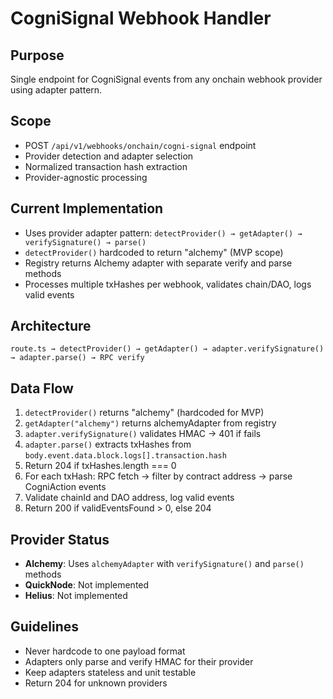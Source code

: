 # CogniSignal Webhook Handler

## Purpose
Single endpoint for CogniSignal events from any onchain webhook provider using adapter pattern.

## Scope
- POST `/api/v1/webhooks/onchain/cogni-signal` endpoint
- Provider detection and adapter selection
- Normalized transaction hash extraction
- Provider-agnostic processing

## Current Implementation
- Uses provider adapter pattern: `detectProvider() → getAdapter() → verifySignature() → parse()`
- `detectProvider()` hardcoded to return "alchemy" (MVP scope)
- Registry returns Alchemy adapter with separate verify and parse methods
- Processes multiple txHashes per webhook, validates chain/DAO, logs valid events

## Architecture
```
route.ts → detectProvider() → getAdapter() → adapter.verifySignature() → adapter.parse() → RPC verify
```

## Data Flow
1. `detectProvider()` returns "alchemy" (hardcoded for MVP)
2. `getAdapter("alchemy")` returns alchemyAdapter from registry
3. `adapter.verifySignature()` validates HMAC → 401 if fails
4. `adapter.parse()` extracts txHashes from `body.event.data.block.logs[].transaction.hash`
5. Return 204 if txHashes.length === 0
6. For each txHash: RPC fetch → filter by contract address → parse CogniAction events
7. Validate chainId and DAO address, log valid events
8. Return 200 if validEventsFound > 0, else 204

## Provider Status
- **Alchemy**: Uses `alchemyAdapter` with `verifySignature()` and `parse()` methods
- **QuickNode**: Not implemented
- **Helius**: Not implemented

## Guidelines
- Never hardcode to one payload format
- Adapters only parse and verify HMAC for their provider
- Keep adapters stateless and unit testable
- Return 204 for unknown providers
